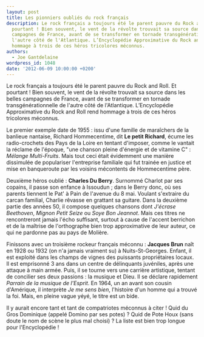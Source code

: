 ```yaml
---
layout: post
title: Les pionniers oubliés du rock français
description: Le rock français a toujours été le parent pauvre du Rock and Roll. Et
  pourtant ! Bien souvent, le vent de la révolte trouvait sa source dans les belles
  campagnes de France, avant de se transformer en tornade transgénérationnelle de
  l'autre côté de l'Atlantique. L’Encyclopédie Approximative du Rock and Roll rend
  hommage à trois de ces héros tricolores méconnus.
authors:
  - Joe Gantdelaine
wordpress_id: 1048
date: '2012-06-09 10:00:00 +0200'
---
```

Le rock français a toujours été le parent pauvre du Rock and Roll. Et pourtant ! Bien souvent, le vent de la révolte trouvait sa source dans les belles campagnes de France, avant de se transformer en tornade transgénérationnelle de l'autre côté de l'Atlantique. L’Encyclopédie Approximative du Rock and Roll rend hommage à trois de ces héros tricolores méconnus.

Le premier exemple date de 1955 : issu d'une famille de maraîchers de la banlieue nantaise, Richard Hommecentime, dit __Le petit Richard__, écume les radio-crochets des Pays de la Loire en tentant d'imposer, comme le vantait la réclame de l'époque, "une chanson pleine d'énergie et de vitamine C" : *Mélange Multi-Fruits*. Mais tout ceci était évidemment une manière dissimulée de populariser l'entreprise familiale qui fut trainée en justice et mise en banqueroute par les voisins mécontents de Hommecentime père.

Deuxième héros oublié : __Charles Du Berry__. Surnommé Charlot par ses copains, il passe son enfance à Issoudun ; dans le Berry donc, où ses parents tiennent le Pat' à Pain de l'avenue du 8 mai. Voulant s'extraire du carcan familial, Charlie rêvasse en grattant sa guitare. Dans la deuxième partie des années 50, il compose quelques chansons dont *J'écrase Beethoven*, *Mignon Petit Seize* ou *Soye Bon Jeannot*. Mais ces titres ne rencontreront jamais l'écho suffisant, surtout à cause de l'accent berrichon et de la maîtrise de l'orthographe bien trop approximative de leur auteur, ce qui ne pardonne pas au pays de Molière.

Finissons avec un troisième rockeur français méconnu : __Jacques Brun__ naît en 1928 ou 1932 (on n'a jamais vraiment su) à Nuits-St-Georges. Enfant, il est exploité dans les champs de vignes des puissants propriétaires locaux. Il est emprisonné 3 ans dans un centre de délinquants juvéniles, après une attaque à main armée. Puis, il se tourne vers une carrière artistique, tentant de concilier ses deux passions : la musique et Dieu. Il se déclare rapidement *Parrain de la musique de l'Esprit*. En 1964, un an avant son cousin d'Amérique, il interprète *Je me sens bien*, l'histoire d'un homme qui a trouvé la foi. Mais, en pleine vague yéyé, le titre est un bide.

Il y aurait encore tant et tant de compatriotes méconnus à citer ! Quid du Gros Dominique (appelé Domino par ses potes) ? Quid de Pote Houx (sans doute le nom de scène le plus mal choisi) ? La liste est bien trop longue pour l'Encyclopédie !
